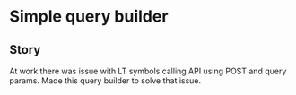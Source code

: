 
# Simple query builder

## Story

At work there was issue with LT symbols calling API using POST and query params.
Made this query builder to solve that issue.
